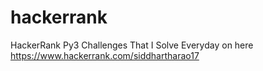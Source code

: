 # hackerrank
HackerRank Py3 Challenges That I Solve Everyday on here https://www.hackerrank.com/siddhartharao17
